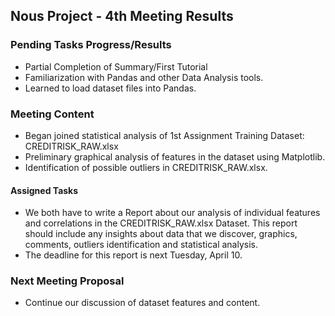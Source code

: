## Nous Project - 4th Meeting Results

### Pending Tasks Progress/Results
- Partial Completion of Summary/First Tutorial
- Familiarization with Pandas and other Data Analysis tools.
- Learned to load dataset files into Pandas.

### Meeting Content

- Began joined statistical analysis of 1st Assignment Training Dataset: CREDITRISK_RAW.xlsx 
- Preliminary graphical analysis of features in the dataset using Matplotlib.
- Identification of possible outliers in CREDITRISK_RAW.xlsx.

#### Assigned Tasks
- We both have to write a Report about our analysis of individual features and correlations in the CREDITRISK_RAW.xlsx Dataset.
This report should include any insights about data that we discover, graphics, comments, outliers identification and statistical analysis.
- The deadline for this report is next Tuesday, April 10.

### Next Meeting Proposal
- Continue our discussion of dataset features and content.
